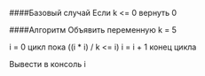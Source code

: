 ####Базовый случай
Если k <= 0
 вернуть 0

####Алгоритм
Объявить переменную k = 5

i = 0
цикл пока ((i * i) / k <= i)
 i = i + 1
конец цикла

Вывести в консоль i

